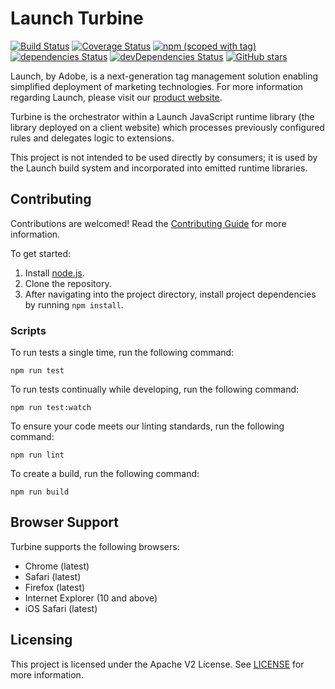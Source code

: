 # Launch Turbine

[![Build Status](https://travis-ci.com/adobe/reactor-turbine.svg?branch=master)](https://travis-ci.com/adobe/reactor-turbine)
[![Coverage Status](https://coveralls.io/repos/github/Adobe-Marketing-Cloud/reactor-turbine/badge.svg)](https://coveralls.io/github/Adobe-Marketing-Cloud/reactor-turbine)
[![npm (scoped with tag)](https://img.shields.io/npm/v/@adobe/reactor-turbine.svg?style=flat)](https://www.npmjs.com/package/@adobe/reactor-turbine)
[![dependencies Status](https://david-dm.org/Adobe-Marketing-Cloud/reactor-turbine/status.svg)](https://david-dm.org/Adobe-Marketing-Cloud/reactor-turbine)
[![devDependencies Status](https://david-dm.org/Adobe-Marketing-Cloud/reactor-turbine/dev-status.svg)](https://david-dm.org/Adobe-Marketing-Cloud/reactor-turbine?type=dev)
[![GitHub stars](https://img.shields.io/github/stars/adobe/reactor-turbine.svg?style=social&label=Star&maxAge=2592000)](https://github.com/adobe/reactor-turbine/stargazers/)

Launch, by Adobe, is a next-generation tag management solution enabling simplified deployment of marketing technologies. For more information regarding Launch, please visit our [product website](http://www.adobe.com/enterprise/cloud-platform/launch.html).

Turbine is the orchestrator within a Launch JavaScript runtime library (the library deployed on a client website) which processes previously configured rules and delegates logic to extensions.

This project is not intended to be used directly by consumers; it is used by the Launch build system and incorporated into emitted runtime libraries.

## Contributing

Contributions are welcomed! Read the [Contributing Guide](CONTRIBUTING.md) for more information.

To get started:

1. Install [node.js](https://nodejs.org/).
3. Clone the repository.
4. After navigating into the project directory, install project dependencies by running `npm install`.

### Scripts

To run tests a single time, run the following command:

`npm run test`

To run tests continually while developing, run the following command:

`npm run test:watch`

To ensure your code meets our linting standards, run the following command:

`npm run lint`

To create a build, run the following command:

`npm run build`

## Browser Support

Turbine supports the following browsers:

* Chrome (latest)
* Safari (latest)
* Firefox (latest)
* Internet Explorer (10 and above)
* iOS Safari (latest)
 
## Licensing

This project is licensed under the Apache V2 License. See [LICENSE](LICENSE) for more information.
